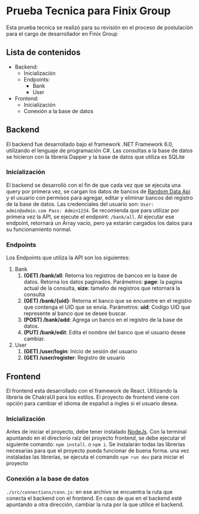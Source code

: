 # Prueba Tecnica para Finix Group
Esta prueba tecnica se realizó para su revisión en el proceso de postulación para el cargo de desarrollador en Finix Group

## Lista de contenidos

<ul>
  <li>Backend:
    <ul>
      <li>Inicialización</li>
      <li>Endpoints:
        <ul>
          <li>Bank</li>
          <li>User</li>
        </ul>
      </li>
    </ul>
  </li>
  <li>Frontend:
    <ul>
      <li>Inicialización</li>
      <li>Conexión a la base de datos</li>
    </ul>
  </li>
</ul>

## Backend
El backend fue desarrollado bajo el framework .NET Framework 6.0, utilizando el lenguaje de programación C#. Las consultas a la base de datos se hicieron con la librería Dapper y la base de datos que utiliza es SQLite

### Inicialización
El backend se desarrolló con el fin de que cada vez que se ejecuta una query por primera vez, se cargan los datos de bancos de [Random Data Api](https://random-data-api.com/documentation) y el usuario con permisos para agregar, editar y eliminar bancos del registro de la base de datos. Las credenciales del usuario son:
`User: admin@admin.com Pass: Admin1234`.
Se recomienda que para utilizar por primera vez la API, se ejecute el endpoint: `/bank/all`. Al ejecutar ese endpoint, retornará un Array vacío, pero ya estarán cargados los datos para su funcionamiento normal.

### Endpoints
Los Endpoints que utiliza la API son los siguientes:
1. Bank
   1. **(GET) /bank/all**: Retorna los registros de bancos en la base de datos. Retorna los datos paginados. Parámetros: **page**: la pagina actual de la consulta, **size**: tamaño de registros que retornará la consulta
   2. **(GET) /bank/{uid}**: Retorna el banco que se encuentre en el registro que contenga el UID que se envía. Parámetros: **uid**: Codigo UID que represente al banco que se desee buscar.
   3. **(POST) /bank/add**: Agrega un banco en el registro de la base de datos.
   4. **(PUT) /bank/edit**: Edita el nombre del banco que el usuario desee cambiar.
2. User
   1. **(GET) /user/login**: Inicio de sesión del usuario
   2. **(GET) /user/register**: Registro de usuario
## Frontend
El frontend esta desarrollado con el framework de React. Utilizando la librería de ChakraUI para los estilos.
El proyecto de frontend viene con opción para cambiar el idioma de español a ingles si el usuario desea.
### Inicialización
Antes de iniciar el proyecto, debe tener instalado [NodeJs](https://nodejs.org/en). Con la terminal apuntando en el directorio raíz del proyecto frontend, se debe ejecutar el siguiente comando: `npm install`. o `npm i`. Se instalarán todas las librerías necesarias para que el proyecto pueda funcionar de buena forma.
una vez instaladas las librerías, se ejecuta el comando `npm run dev` para iniciar el proyecto
### Conexión a la base de datos
`./src/connections/conn.js`: en ese archivo se encuentra la ruta que conecta el backend con el frontend. En caso de que en el backend esté apuntando a otra dirección, cambiar la ruta por la que utilice el backend.
